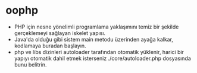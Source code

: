 # oophp
- PHP için nesne yönelimli programlama yaklaşımını temiz bir şekilde gerçeklemeyi sağlayan iskelet yapısı.
- Java'da olduğu gibi sistem main metodu üzerinden ayağa kalkar, kodlamaya buradan başlayın.
- php ve libs dizinleri autoloader tarafından otomatik yüklenir, harici bir yapıyı otomatik dahil etmek isterseniz ./core/autoloader.php dosyasında bunu belitrin.
